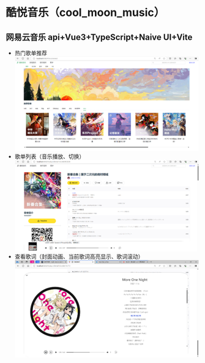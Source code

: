 # 酷悦音乐（cool_moon_music）

## 网易云音乐 api+Vue3+TypeScript+Naive UI+Vite

- 热门歌单推荐
  ![alt text](./src/assets/recommend.png)
- 歌单列表（音乐播放、切换）
  ![alt text](./src/assets/palyer.png)
- 查看歌词（封面动画、当前歌词高亮显示、歌词滚动）
  ![alt text](./src/assets/lyric.jpg)

